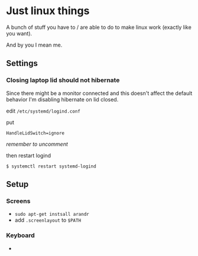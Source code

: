 # Just linux things

A bunch of stuff you have to / are able to do to make linux work (exactly like you want).

And by you I mean me.

## Settings

### Closing laptop lid should not hibernate

Since there might be a monitor connected and this doesn't affect the default behavior I'm disabling hibernate on lid closed.

edit `/etc/systemd/logind.conf`

put

```
HandleLidSwitch=ignore
```
*remember to uncomment*

then restart logind
```
$ systemctl restart systemd-logind
```

## Setup

### Screens

- `sudo apt-get instsall arandr`
- add `.screenlayout` to `$PATH`

### Keyboard

-

